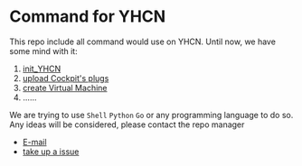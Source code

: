 # Command for YHCN
This repo include all command would use on YHCN.
Until now, we have some mind with it:
1. [init_YHCN](plinit/README.md)
2. [upload Cockpit's plugs](upplug/README.md)
3. [create Virtual Machine](vmcreate/README.md)
4. ......

We are trying to use `Shell` `Python` `Go` or any programming language to do so.
Any ideas will be considered, please contact the repo manager
- [E-mail](mailto:fanxf.work@outlook.com)
- [take up a issue](https://github.com/yhTech-RD/command/issues)